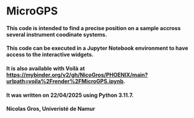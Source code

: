 # MicroGPS
#### This code is intended to find a precise position on a sample accross several instrument coodinate systems.
#### This code can be executed in a Jupyter Notebook environment to have access to the interactive widgets.
#### It is also available with Voilà at https://mybinder.org/v2/gh/NicoGros/PHOENIX/main?urlpath=voila%2Frender%2FMicroGPS.ipynb.
#### It was written on 22/04/2025 using Python 3.11.7.
#### Nicolas Gros, Univeristé de Namur

